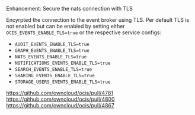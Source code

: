 Enhancement: Secure the nats connection with TLS

Encyrpted the connection to the event broker using TLS.
Per default TLS is not enabled but can be enabled by setting either `OCIS_EVENTS_ENABLE_TLS=true` or the respective service configs:

- `AUDIT_EVENTS_ENABLE_TLS=true`
- `GRAPH_EVENTS_ENABLE_TLS=true`
- `NATS_EVENTS_ENABLE_TLS=true`
- `NOTIFICATIONS_EVENTS_ENABLE_TLS=true`
- `SEARCH_EVENTS_ENABLE_TLS=true`
- `SHARING_EVENTS_ENABLE_TLS=true`
- `STORAGE_USERS_EVENTS_ENABLE_TLS=true`

https://github.com/owncloud/ocis/pull/4781
https://github.com/owncloud/ocis/pull/4800
https://github.com/owncloud/ocis/pull/4867
